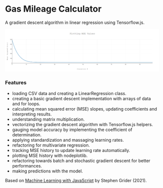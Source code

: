 # Gas Mileage Calculator

A gradient descent algorithm in linear regression using Tensorflow.js.

<p align="center">
        <img src="screenshot.png">
</p>

### Features

- loading CSV data and creating a LinearRegression class.
- creating a basic gradient descent implementation with arrays of data and for loops.
- calculating mean squared error (MSE) slopes, updating coefficients and interpreting results.
- understanding matrix multiplication.
- vectorizing the gradient descent algorithm with Tensorflow.js helpers.
- gauging model accuracy by implementing the coefficient of determination.
- applying standardization and massaging learning rates.
- refactoring for multivariate regression.
- tracking MSE history to update learning rate automatically.
- plotting MSE history with nodeplotlib.
- refactoring towards batch and stochastic gradient descent for better performances.
- making predictions with the model.

Based on [Machine Learning with JavaScript](https://www.udemy.com/course/machine-learning-with-javascript/) by Stephen Grider (2021).

